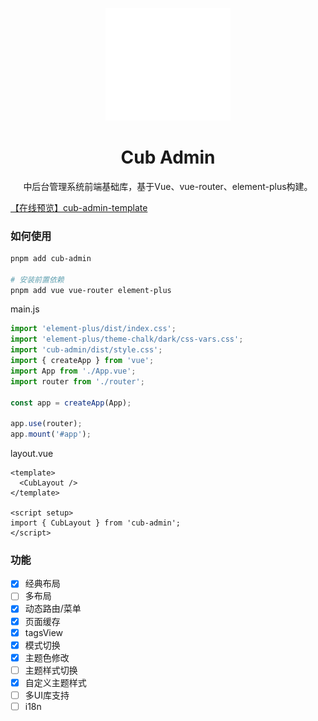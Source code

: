 <p align="center">
  <img src="./docs/public/logo.svg" width="200px" />
</p>

<h1 align="center">Cub Admin</h1>
<p align="center">中后台管理系统前端基础库，基于Vue、vue-router、element-plus构建。</p>

[【在线预览】cub-admin-template](https://thelostword.github.io/cub-admin-template/)

### 如何使用

``` sh
pnpm add cub-admin

# 安装前置依赖
pnpm add vue vue-router element-plus
```

main.js
``` js
import 'element-plus/dist/index.css';
import 'element-plus/theme-chalk/dark/css-vars.css';
import 'cub-admin/dist/style.css';
import { createApp } from 'vue';
import App from './App.vue';
import router from './router';

const app = createApp(App);

app.use(router);
app.mount('#app');
```

layout.vue
``` vue
<template>
  <CubLayout />
</template>

<script setup>
import { CubLayout } from 'cub-admin';
</script>
```

### 功能
- [x] 经典布局
- [ ] 多布局
- [x] 动态路由/菜单
- [x] 页面缓存
- [x] tagsView
- [x] 模式切换
- [x] 主题色修改
- [ ] 主题样式切换
- [x] 自定义主题样式
- [ ] 多UI库支持
- [ ] i18n
